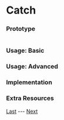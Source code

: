 # Catch
### Prototype  
>```c++
>
>```
### Usage: Basic  


### Usage: Advanced  


### Implementation  


### Extra Resources  

[Last](https://github.com/Zomon333/SadBoat-Engine/blob/Linux-Refactor/docs/1-introduction/table-of-contents.md) --- [Next](https://www.github.com/Zomon333/SadBoat-Engine/tree/Linux-Refactor/docs/2-utilities/rapidxml.md)